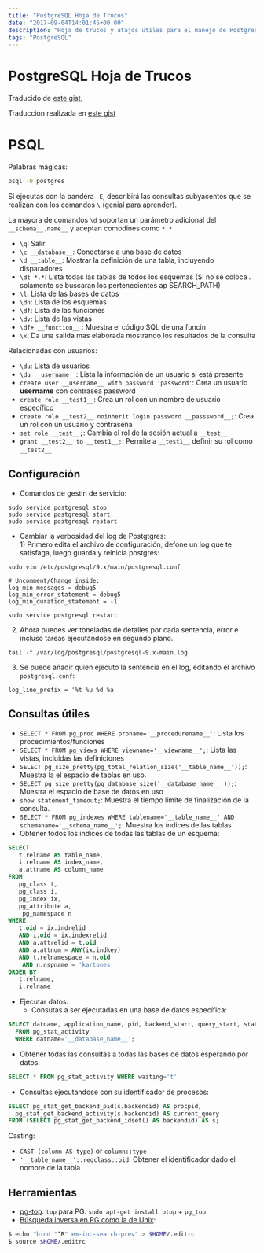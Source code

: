 ```yaml
---
title: "PostgreSQL Hoja de Trucos"
date: "2017-09-04T14:01:45+00:00"
description: "Hoja de trucos y atajos útiles para el manejo de PostgreSQL"
tags: "PostgreSQL"
---
```

# PostgreSQL Hoja de Trucos

Traducido de [este gist](https://gist.github.com/Kartones/dd3ff5ec5ea238d4c546), 

Traducción realizada en [este gist](https://gist.github.com/ma0c/c444fa967a570dcfbedcb96b4a0bd909)

# PSQL

Palabras mágicas:
```bash
psql -U postgres
```
Si ejecutas con la bandera `-E`, describirá las consultas subyacentes que se realizan con los comandos `\` (genial para aprender).

La mayora de comandos `\d` soportan un parámetro adicional del `__schema__.name__` y aceptan comodines como `*.*`

- `\q`: Salir
- `\c __database__`: Conectarse a una base de datos
- `\d __table__`: Mostrar la definición de una tabla, incluyendo disparadores
- `\dt *.*`: Lista todas las tablas de todos los esquemas (Si no se coloca *.* solamente se buscaran los pertenecientes ap SEARCH_PATH)
- `\l`: Lista de las bases de datos
- `\dn`: Lista de los esquemas
- `\df`: Lista de las funciones
- `\dv`: Lista de las vistas
- `\df+ __function__` : Muestra el código SQL de una funcin
- `\x`: Da una salida mas elaborada mostrando los resultados de la consulta 

Relacionadas con usuarios:
- `\du`: Lista de usuarios
- `\du __username__`: Lista la información de un usuario si está presente
- `create user __username__ with password 'password'`: Crea un usuario __username__ con contrasea password
- `create role __test1__`: Crea un rol con un nombre de usuario específico
- `create role __test2__ noinherit login password __passsword__;`: Crea un rol con un usuario y contraseña
- `set role __test__;`: Cambia el rol de la sesión actual a `__test__`
- `grant __test2__ to __test1__;`: Permite a `__test1__` definir su rol como `__test2__`

## Configuración

- Comandos de gestin de servicio:
```
sudo service postgresql stop
sudo service postgresql start
sudo service postgresql restart
```

- Cambiar la verbosidad del log de Postgtgres:
  <br/>1) Primero edita el archivo de configuración, defone un log que te satisfaga, luego guarda y reinicia postgres:
```
sudo vim /etc/postgresql/9.x/main/postgresql.conf

# Uncomment/Change inside:
log_min_messages = debug5
log_min_error_statement = debug5
log_min_duration_statement = -1

sudo service postgresql restart
```
  2) Ahora puedes ver toneladas de detalles por cada sentencia, error e incluso tareas ejecutándose en segundo plano.
```
tail -f /var/log/postgresql/postgresql-9.x-main.log
```
  3) Se puede añadir quien ejecuto la sentencia en el log, editando el archivo `postgresql.conf`:
```
log_line_prefix = '%t %u %d %a '
```


## Consultas útiles
- `SELECT * FROM pg_proc WHERE proname='__procedurename__'`: Lista los procedimientos/funciones
- `SELECT * FROM pg_views WHERE viewname='__viewname__';`: Lista las vistas, incluidas las definiciones
- `SELECT pg_size_pretty(pg_total_relation_size('__table_name__'));`: Muestra la el espacio de tablas en uso.
- `SELECT pg_size_pretty(pg_database_size('__database_name__'));`: Muestra el espacio de base de datos en uso
- `show statement_timeout;`: Muestra el tiempo límite de finalización de la consulta.
- `SELECT * FROM pg_indexes WHERE tablename='__table_name__' AND schemaname='__schema_name__';`: Muestra los índices de las tablas
- Obtener todos los índices de todas las tablas de un esquema:
```sql
SELECT
   t.relname AS table_name,
   i.relname AS index_name,
   a.attname AS column_name
FROM
   pg_class t,
   pg_class i,
   pg_index ix,
   pg_attribute a,
    pg_namespace n
WHERE
   t.oid = ix.indrelid
   AND i.oid = ix.indexrelid
   AND a.attrelid = t.oid
   AND a.attnum = ANY(ix.indkey)
   AND t.relnamespace = n.oid
    AND n.nspname = 'kartones'
ORDER BY
   t.relname,
   i.relname
```
- Ejecutar datos:
  - Consutas a ser ejecutadas en una base de datos específica:
```sql
SELECT datname, application_name, pid, backend_start, query_start, state_change, state, query 
  FROM pg_stat_activity 
  WHERE datname='__database_name__';
```
  - Obtener todas las consultas a todas las bases de datos esperando por datos. 
```sql
SELECT * FROM pg_stat_activity WHERE waiting='t'
```
  - Consultas ejecutandose con su identificador de procesos:
```sql
SELECT pg_stat_get_backend_pid(s.backendid) AS procpid, 
  pg_stat_get_backend_activity(s.backendid) AS current_query
FROM (SELECT pg_stat_get_backend_idset() AS backendid) AS s;
```

Casting:
- `CAST (column AS type)` or `column::type`
- `'__table_name__'::regclass::oid`: Obtener el identificador dado el nombre de la tabla


## Herramientas
- [pg-top](http://ptop.projects.pgfoundry.org/): `top` para PG. `sudo apt-get install ptop` + `pg_top`
- [Búsqueda inversa en PG como la de Unix](https://dba.stackexchange.com/questions/63453/is-there-a-psql-equivalent-of-bashs-reverse-search-history):
```bash
$ echo "bind "^R" em-inc-search-prev" > $HOME/.editrc
$ source $HOME/.editrc
```


